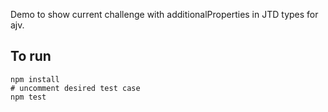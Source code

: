 Demo to show current challenge with additionalProperties in JTD types for ajv.

## To run

```
npm install
# uncomment desired test case
npm test
```
